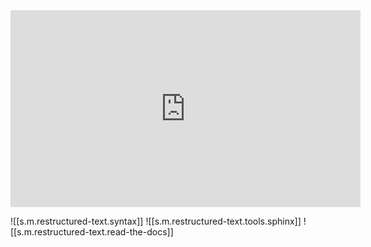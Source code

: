 

<center><iframe width="560" height="315" src="https://www.youtube.com/embed/JQ8RQru-Y9Y" frameborder="0" allow="accelerometer; autoplay; encrypted-media; gyroscope; picture-in-picture" allowfullscreen></iframe></center>

![[s.m.restructured-text.syntax]]
![[s.m.restructured-text.tools.sphinx]]
![[s.m.restructured-text.read-the-docs]]
